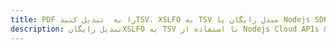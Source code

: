 ---title: PDF را به  تبدیل کنیدTSV، XSLFO به TSV مبدل رایگان یا Nodejs SDKdescription: تبدیل رایگانXSLFO به TSV با استفاده از Nodejs Cloud APIs & SDK همچنین اسناد PDF را در Cloud ایجاد، ویرایش و رندر کنید.---